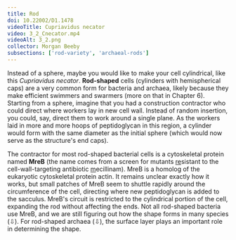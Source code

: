 ```yaml
---
title: Rod
doi: 10.22002/D1.1478
videoTitle: Cupriavidus necator
video: 3_2_Cnecator.mp4
videoAlt: 3_2.png
collector: Morgan Beeby
subsections: ['rod-variety', 'archaeal-rods']
---
```


Instead of a sphere, maybe you would like to make your cell cylindrical, like this *Cupriavidus necator*. **Rod-shaped** cells (cylinders with hemispherical caps) are a very common form for bacteria and archaea, likely because they make efficient swimmers and swarmers (more on that in Chapter 6). Starting from a sphere, imagine that you had a construction contractor who could direct where workers lay in new cell wall. Instead of random insertion, you could, say, direct them to work around a single plane. As the workers laid in more and more hoops of peptidoglycan in this region, a cylinder would form with the same diameter as the initial sphere (which would now serve as the structure's end caps).

The contractor for most rod-shaped bacterial cells is a cytoskeletal protein named **MreB** (the name comes from a screen for mutants <u>re</u>sistant to the cell-wall-targeting antibiotic <u>m</u>ecillinam). MreB is a homolog of the eukaryotic cytoskeletal protein actin. It remains unclear exactly how it works, but small patches of MreB seem to shuttle rapidly around the circumference of the cell, directing where new peptidoglycan is added to the sacculus. MreB's circuit is restricted to the cylindrical portion of the cell, expanding the rod without affecting the ends. Not all rod-shaped bacteria use MreB, and we are still figuring out how the shape forms in many species (⇩). For rod-shaped archaea (⇩), the surface layer plays an important role in determining the shape.

